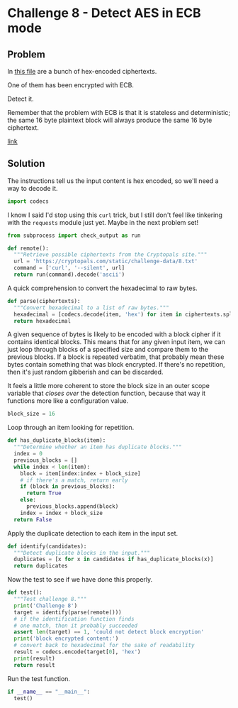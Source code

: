 # Challenge 8 - Detect AES in ECB mode

## Problem

In [this file](https://cryptopals.com/static/challenge-data/8.txt) are a bunch of hex-encoded ciphertexts.

One of them has been encrypted with ECB.

Detect it.

Remember that the problem with ECB is that it is stateless and deterministic; the same 16 byte plaintext block will always produce the same 16 byte ciphertext.

[link](https://cryptopals.com/sets/1/challenges/8)

## Solution

The instructions tell us the input content is hex encoded, so we'll need a way to decode it.

```python
import codecs
```

I know I said I'd stop using this `curl` trick, but I still don't feel like tinkering with the `requests` module just yet. Maybe in the next problem set!

```python
from subprocess import check_output as run

def remote():
  """Retrieve possible ciphertexts from the Cryptopals site."""
  url = 'https://cryptopals.com/static/challenge-data/8.txt'
  command = ['curl', '--silent', url]
  return run(command).decode('ascii')
```

A quick comprehension to convert the hexadecimal to raw bytes.

```python
def parse(ciphertexts):
  """Convert hexadecimal to a list of raw bytes."""
  hexadecimal = [codecs.decode(item, 'hex') for item in ciphertexts.splitlines()]
  return hexadecimal
```

A given sequence of bytes is likely to be encoded with a block cipher if it contains identical blocks. This means that for any given input item, we can just loop through blocks of a specified size and compare them to the previous blocks. If a block is repeated verbatim, that probably mean these bytes contain something that was block encrypted. If there's no repetition, then it's just random gibberish and can be discarded.

It feels a little more coherent to store the block size in an outer scope variable that *closes over* the detection function, because that way it functions more like a configuration value.

```python
block_size = 16
```

Loop through an item looking for repetition.

```python
def has_duplicate_blocks(item):
  """Determine whether an item has duplicate blocks."""
  index = 0
  previous_blocks = []
  while index < len(item):
    block = item[index:index + block_size]
    # if there's a match, return early
    if (block in previous_blocks):
      return True
    else:
      previous_blocks.append(block)
    index = index + block_size
  return False
```

Apply the duplicate detection to each item in the input set.

```python
def identify(candidates):
  """Detect duplicate blocks in the input."""
  duplicates = [x for x in candidates if has_duplicate_blocks(x)]
  return duplicates
```

Now the test to see if we have done this properly.

```python
def test():
  """Test challenge 8."""
  print('Challenge 8')
  target = identify(parse(remote()))
  # if the identification function finds
  # one match, then it probably succeeded
  assert len(target) == 1, 'could not detect block encryption'
  print('block encrypted content:')
  # convert back to hexadecimal for the sake of readability
  result = codecs.encode(target[0], 'hex')
  print(result)
  return result
```

Run the test function.

```python
if __name__ == "__main__":
  test()
```
